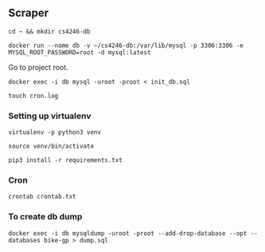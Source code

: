 ## Scraper

`cd ~ && mkdir cs4246-db`

`docker run --name db -v ~/cs4246-db:/var/lib/mysql -p 3306:3306 -e MYSQL_ROOT_PASSWORD=root -d mysql:latest`

Go to project root.

`docker exec -i db mysql -uroot -proot < init_db.sql`

`touch cron.log`

### Setting up virtualenv

`virtualenv -p python3 venv`

`source venv/bin/activate`

`pip3 install -r requirements.txt`

### Cron

`crontab crontab.txt`

### To create db dump

`docker exec -i db mysqldump -uroot -proot --add-drop-database --opt --databases bike-gp > dump.sql`
